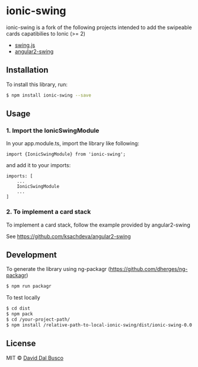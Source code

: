 # ionic-swing

ionic-swing is a fork of the following projects intended to add the swipeable cards capatibilies to Ionic (>= 2)

- [swing.js](https://github.com/gajus/swing)
- [angular2-swing](https://github.com/ksachdeva/angular2-swing)

## Installation

To install this library, run:

```bash
$ npm install ionic-swing --save
```

## Usage

### 1. Import the IonicSwingModule

In your app.module.ts, import the library like following:

    import {IonicSwingModule} from 'ionic-swing';

and add it to your imports:

    imports: [
        ...
        IonicSwingModule
        ...
    ]

### 2. To implement a card stack

To implement a card stack, follow the example provided by angular2-swing

See https://github.com/ksachdeva/angular2-swing

## Development

To generate the library using ng-packagr (https://github.com/dherges/ng-packagr)

```bash
$ npm run packagr
```

To test locally

```bash
$ cd dist
$ npm pack
$ cd /your-project-path/
$ npm install /relative-path-to-local-ionic-swing/dist/ionic-swing-0.0.0.tgz
```

## License

MIT © [David Dal Busco](mailto:david.dalbusco@outlook.com)
